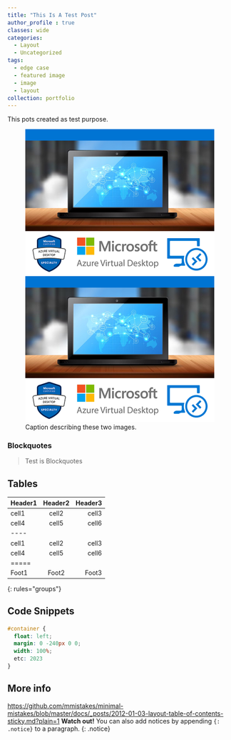 ```yaml
---
title: "This Is A Test Post"
author_profile : true
classes: wide
categories:
  - Layout
  - Uncategorized
tags:
  - edge case
  - featured image
  - image
  - layout
collection: portfolio
---
```


This pots created as test purpose.

<figure class="half">
    <a href="/assets/images/AVD.jpg"><img src="/assets/images/AVD.jpg"></a>
    <a href="/assets/images/AVD.jpg"><img src="/assets/images/AVD.jpg"></a>
    <figcaption>Caption describing these two images.</figcaption>
</figure>

### Blockquotes
> Test is Blockquotes 

## Tables

| Header1 | Header2 | Header3 |
|:--------|:-------:|--------:|
| cell1   | cell2   | cell3   |
| cell4   | cell5   | cell6   |
|----
| cell1   | cell2   | cell3   |
| cell4   | cell5   | cell6   |
|=====
| Foot1   | Foot2   | Foot3
{: rules="groups"}

## Code Snippets

```css
#container {
  float: left;
  margin: 0 -240px 0 0;
  width: 100%;
  etc: 2023
}
```

## More info
https://github.com/mmistakes/minimal-mistakes/blob/master/docs/_posts/2012-01-03-layout-table-of-contents-sticky.md?plain=1
**Watch out!** You can also add notices by appending `{: .notice}` to a paragraph.
{: .notice}
